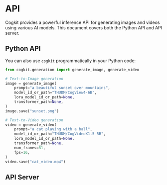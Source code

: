 ---
---

# API

Cogkit provides a powerful inference API for generating images and videos using various AI models. This document covers both the Python API and API server.

## Python API

You can also use `cogkit` programmatically in your Python code:

```python
from cogkit.generation import generate_image, generate_video

# Text-to-Image generation
image = generate_image(
    prompt="a beautiful sunset over mountains",
    model_id_or_path="THUDM/CogView4-6B",
    lora_model_id_or_path=None,
    transformer_path=None,
)
image.save("sunset.png")

# Text-to-Video generation
video = generate_video(
    prompt="a cat playing with a ball",
    model_id_or_path="THUDM/CogVideoX1.5-5B",
    lora_model_id_or_path=None,
    transformer_path=None,
    num_frames=81,
    fps=16,
)
video.save("cat_video.mp4")
```

## API Server

<!-- FIXME: add docs for the API server -->

<!-- TODO: add examples -->
